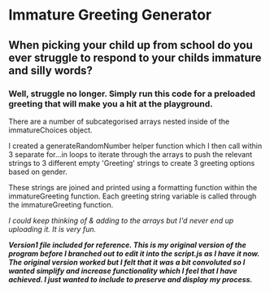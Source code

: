 # Immature Greeting Generator

## When picking your child up from school do you ever struggle to respond to your childs immature and silly words?

### Well, struggle no longer. Simply run this code for a preloaded greeting that will make you a hit at the playground.

There are a number of subcategorised arrays nested inside of the immatureChoices object.

I created a generateRandomNumber helper function which I then call within 3 separate for...in loops to iterate through the arrays to push the relevant strings to 3 different empty 'Greeting' strings to create 3 greeting options based on gender.

These strings are joined and printed using a formatting function within the immatureGreeting function. 
Each greeting string variable is called through the immatureGreeting function.

_I could keep thinking of & adding to the arrays but I'd never end up uploading it. It is very fun._

***Version1 file included for reference. 
This is my original version of the program before I branched out to edit it into the script.js as I have it now. 
The original version worked but I felt that it was a bit convoluted so I wanted simplify and increase functionality which I feel that I have achieved.
I just wanted to include to preserve and display my process.***
